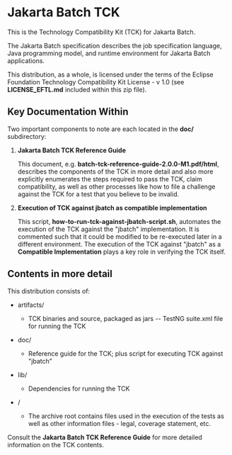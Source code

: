 # Jakarta Batch TCK 

This is the Technology Compatibility Kit (TCK) for Jakarta Batch.  

The Jakarta Batch specification describes the job specification language,
Java programming model, and runtime environment for Jakarta Batch applications.

This distribution, as a whole, is licensed under the terms of the Eclipse Foundation Technology Compatibility Kit License - v 1.0 (see **LICENSE_EFTL.md** included within this zip file).

## Key Documentation Within

Two important components to note are each located in the **doc/** subdirectory: 

1. **Jakarta Batch TCK Reference Guide**

    This document, e.g. **batch-tck-reference-guide-2.0.0-M1.pdf/html**, describes the components of the TCK in more detail and also more explicitly enumerates the steps required to pass the TCK, claim compatibility, as well as other processes like how to file a challenge against the TCK for a test that you believe to be invalid.

2.  **Execution of TCK against jbatch as compatible implementation**

    This script, **how-to-run-tck-against-jbatch-script.sh**, automates the execution of the TCK against the "jbatch" implementation.  It is commented such that it could be modified to be re-executed later in a different environment.  The execution of the TCK against "jbatch" as a **Compatible Implementation** plays a key role in verifying the TCK itself.

## Contents in more detail

This distribution consists of:

* artifacts/

  * TCK binaries and source, packaged as jars
   -- TestNG suite.xml file for running the TCK

* doc/

  * Reference guide for the TCK; plus script for executing TCK against "jbatch" 

* lib/

  * Dependencies for running the TCK

* /  

  * The archive root contains files used in the execution of the tests as well as other information files - legal, coverage statement, etc.

Consult the **Jakarta Batch TCK Reference Guide** for more detailed information on the TCK contents.
